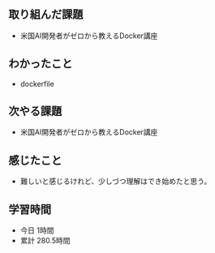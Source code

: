 ## 取り組んだ課題
- 米国AI開発者がゼロから教えるDocker講座
## わかったこと
- dockerfile
## 次やる課題
- 米国AI開発者がゼロから教えるDocker講座
## 感じたこと
- 難しいと感じるけれど、少しづつ理解はでき始めたと思う。
## 学習時間
- 今日 1時間
- 累計 280.5時間
